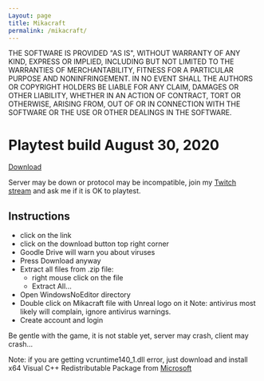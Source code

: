 ```yaml
---
Layout: page
title: Mikacraft
permalink: /mikacraft/
---
```


THE SOFTWARE IS PROVIDED "AS IS", WITHOUT WARRANTY OF ANY KIND,
EXPRESS OR IMPLIED, INCLUDING BUT NOT LIMITED TO THE WARRANTIES OF
MERCHANTABILITY, FITNESS FOR A PARTICULAR PURPOSE AND
NONINFRINGEMENT. IN NO EVENT SHALL THE AUTHORS OR COPYRIGHT HOLDERS BE
LIABLE FOR ANY CLAIM, DAMAGES OR OTHER LIABILITY, WHETHER IN AN ACTION
OF CONTRACT, TORT OR OTHERWISE, ARISING FROM, OUT OF OR IN CONNECTION
WITH THE SOFTWARE OR THE USE OR OTHER DEALINGS IN THE SOFTWARE.

# Playtest build August 30, 2020

[Download](https://drive.google.com/file/d/1igfK-e3wuC-4KumoY7NIKJaB6WcVK3YS/view?usp=sharing)

Server may be down or protocol may be incompatible, join my [Twitch
stream](https://www.twitch.tv/mika314) and ask me if it is OK to
playtest.

## Instructions
- click on the link
- click on the download button top right corner
- Goodle Drive will warn you about viruses
- Press Download anyway
- Extract all files from .zip file:
  - right mouse click on the file
  - Extract All...
- Open WindowsNoEditor directory
- Double click on Mikacraft file with Unreal logo on it
  Note: antivirus most likely will complain, ignore antivirus warnings.
- Create account and login

Be gentle with the game, it is not stable yet, server may crash,
client may crash...

Note: if you are getting vcruntime140_1.dll error, just download and
install x64 Visual C++ Redistributable Package from
[Microsoft](https://support.microsoft.com/en-us/help/2977003/the-latest-supported-visual-c-downloads)
